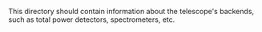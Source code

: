 This directory should contain information about the telescope's backends,
such as total power detectors, spectrometers, etc.
